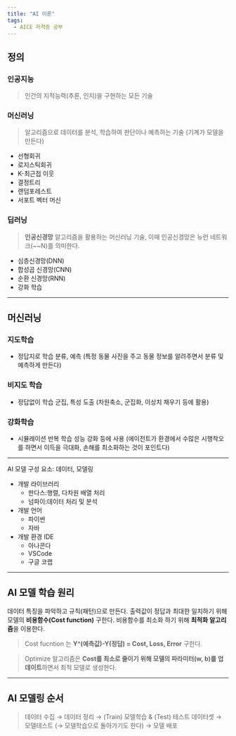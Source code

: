 ```yaml
---
title: "AI 이론"
tags:
  - AICE 자격증 공부
---
```

## 정의
### 인공지능 
> 인간의 지적능력(추론, 인지)을 구현하는 모든 기술

### 머신러닝 
> 알고리즘으로 데이터를 분석, 학습하여 판단이나 예측하는 기술 (기계가 모델을 만든다)

- 선형회귀
- 로지스틱회귀
- K-최근접 이웃
- 결정트리
- 랜덤포레스트
- 서포트 벡터 머신

### 딥러닝
> **인공신경망** 알고리즘을 활용하는 머신러닝 기술, 이때 인공신경망은 뉴런 네트워크(~~N)를 의미한다.

- 심층신경망(DNN)
- 합성곱 신경망(CNN)
- 순환 신경망(RNN)
- 강화 학습

***

## 머신러닝
### 지도학습
- 정답지로 학습 분류, 예측 (특정 동물 사진을 주고 동물 정보를 알려주면서 분류 및 예측하게 만든다)

### 비지도 학습
- 정답없이 학습 군집, 특성 도출 (차원축소, 군집화, 이상치 채우기 등에 활용)

### 강화학습
- 시뮬레이션 반복 학습 성능 강화 등에 사용 (에이전트가 환경에서 수많은 시행착오를 하면서 이득을 극대화, 손해를 최소화하는 것이 포인트다)

***

AI 모델 구성 요소: 데이터, 모델링
- 개발 라이브러리
  - 판다스:행렬, 다차원 배열 처리
  - 넘파이:데이터 처리 및 분석
- 개발 언어
  - 파이썬
  - 자바
- 개발 환경 IDE
  - 아나콘다
  - VSCode
  - 구글 코랩

***

## AI 모델 학습 원리 

데이터 특징을 파악하고 규칙(패턴)으로 만든다. 출력값이 정답과 최대한 일치하기 위해 모델의 **비용함수(Cost function)** 구한다. 
비용함수를 최소화 하기 위해 **최적화 알고리즘**을 이용한다.

> Cost fucntion 는 **Y^(예측값)-Y(정답) = Cost, Loss, Error** 구한다.

> Optimize 알고리즘은 **Cost를 최소로 줄이기 위해 모델의 파라미터(w, b)를 업데이트**하면서 최적 모델로 생성한다.

***

## AI 모델링 순서

> 데이터 수집 → 데이터 정리 → (Train) 모델학습 & (Test) 테스트 데이터셋 → 모델테스트 (→ 모델학습으로 돌아가기도 한다) → 모델 배포
